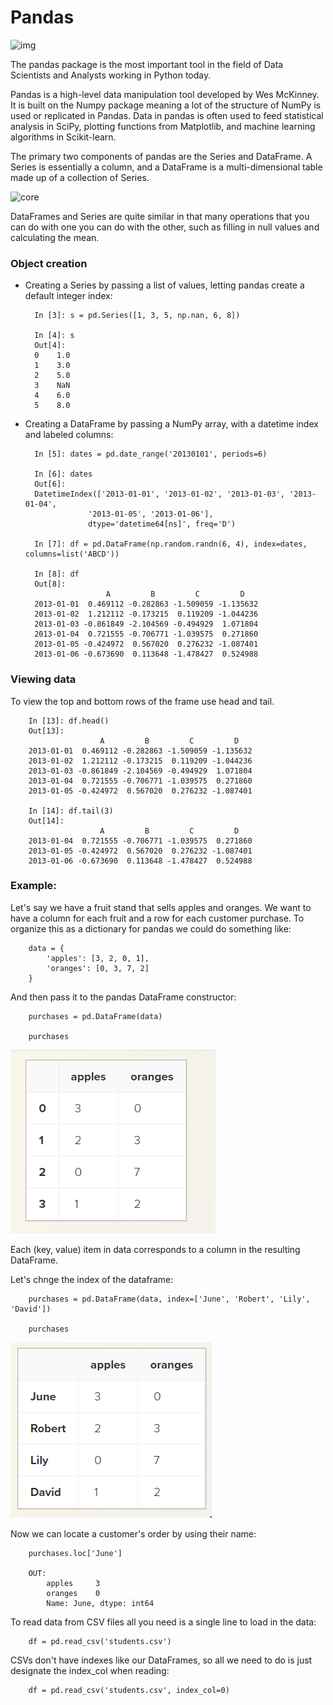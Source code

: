 # Pandas

![img](https://hackernoon.com/hn-images/0*Xhz01Vby2rg86xZj)

The pandas package is the most important tool in the field of Data Scientists and Analysts working in Python today.


Pandas is a high-level data manipulation tool developed by Wes McKinney. It is built on the Numpy package meaning a lot of the structure of NumPy is used or replicated in Pandas. Data in pandas is often used to feed statistical analysis in SciPy, plotting functions from Matplotlib, and machine learning algorithms in Scikit-learn.

The primary two components of pandas are the Series and DataFrame. A Series is essentially a column, and a DataFrame is a multi-dimensional table made up of a collection of Series.

![core](https://storage.googleapis.com/lds-media/images/series-and-dataframe.width-1200.png)

DataFrames and Series are quite similar in that many operations that you can do with one you can do with the other, such as filling in null values and calculating the mean.

### Object creation

* Creating a Series by passing a list of values, letting pandas create a default integer index:

        In [3]: s = pd.Series([1, 3, 5, np.nan, 6, 8])

        In [4]: s
        Out[4]: 
        0    1.0
        1    3.0
        2    5.0
        3    NaN
        4    6.0
        5    8.0

* Creating a DataFrame by passing a NumPy array, with a datetime index and labeled columns:

        In [5]: dates = pd.date_range('20130101', periods=6)

        In [6]: dates
        Out[6]: 
        DatetimeIndex(['2013-01-01', '2013-01-02', '2013-01-03', '2013-01-04',
                    '2013-01-05', '2013-01-06'],
                    dtype='datetime64[ns]', freq='D')

        In [7]: df = pd.DataFrame(np.random.randn(6, 4), index=dates, columns=list('ABCD'))

        In [8]: df
        Out[8]: 
                        A         B         C         D
        2013-01-01  0.469112 -0.282863 -1.509059 -1.135632
        2013-01-02  1.212112 -0.173215  0.119209 -1.044236
        2013-01-03 -0.861849 -2.104569 -0.494929  1.071804
        2013-01-04  0.721555 -0.706771 -1.039575  0.271860
        2013-01-05 -0.424972  0.567020  0.276232 -1.087401
        2013-01-06 -0.673690  0.113648 -1.478427  0.524988


### Viewing data

To view the top and bottom rows of the frame use head and tail.

        In [13]: df.head()
        Out[13]: 
                        A         B         C         D
        2013-01-01  0.469112 -0.282863 -1.509059 -1.135632
        2013-01-02  1.212112 -0.173215  0.119209 -1.044236
        2013-01-03 -0.861849 -2.104569 -0.494929  1.071804
        2013-01-04  0.721555 -0.706771 -1.039575  0.271860
        2013-01-05 -0.424972  0.567020  0.276232 -1.087401

        In [14]: df.tail(3)
        Out[14]: 
                        A         B         C         D
        2013-01-04  0.721555 -0.706771 -1.039575  0.271860
        2013-01-05 -0.424972  0.567020  0.276232 -1.087401
        2013-01-06 -0.673690  0.113648 -1.478427  0.524988


### Example:

Let's say we have a fruit stand that sells apples and oranges. We want to have a column for each fruit and a row for each customer purchase. To organize this as a dictionary for pandas we could do something like:

        data = {
            'apples': [3, 2, 0, 1], 
            'oranges': [0, 3, 7, 2]
        }



And then pass it to the pandas DataFrame constructor:

        purchases = pd.DataFrame(data)

        purchases

![panda](img/panda.PNG)


Each (key, value) item in data corresponds to a column in the resulting DataFrame.

Let's chnge the index of the dataframe:

        purchases = pd.DataFrame(data, index=['June', 'Robert', 'Lily', 'David'])

        purchases
    
![panda](img/panda2.PNG)

Now we can locate a customer's order by using their name:

        purchases.loc['June']

        OUT:
            apples     3
            oranges    0
            Name: June, dtype: int64






To read data from CSV files all you need is a single line to load in the data:

        df = pd.read_csv('students.csv')

CSVs don't have indexes like our DataFrames, so all we need to do is just designate the index_col when reading:

        df = pd.read_csv('students.csv', index_col=0)

